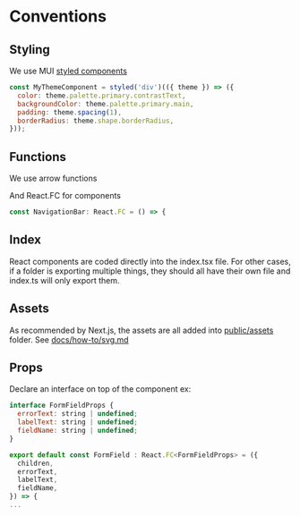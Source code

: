 # Conventions

## Styling
We use MUI [styled components](https://mui.com/system/styled)
```js
const MyThemeComponent = styled('div')(({ theme }) => ({
  color: theme.palette.primary.contrastText,
  backgroundColor: theme.palette.primary.main,
  padding: theme.spacing(1),
  borderRadius: theme.shape.borderRadius,
}));
```

## Functions
We use arrow functions

And React.FC for components
```js
const NavigationBar: React.FC = () => {
```

## Index
React components are coded directly into the index.tsx file.
For other cases, if a folder is exporting multiple things, they should all have their own file and index.ts will only export them.

## Assets
As recommended by Next.js, the assets are all added into [public/assets](public/assets) folder. See [docs/how-to/svg.md](../docs/how-to/svg.md)

## Props
Declare an interface on top of the component
ex:
```js
interface FormFieldProps {
  errorText: string | undefined;
  labelText: string | undefined;
  fieldName: string | undefined;
}

export default const FormField : React.FC<FormFieldProps> = ({
  children,
  errorText,
  labelText,
  fieldName,
}) => {
...
```
